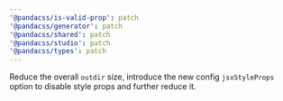 ```yaml
---
'@pandacss/is-valid-prop': patch
'@pandacss/generator': patch
'@pandacss/shared': patch
'@pandacss/studio': patch
'@pandacss/types': patch
---
```


Reduce the overall `outdir` size, introduce the new config `jsxStyleProps` option to disable style props and further
reduce it.
